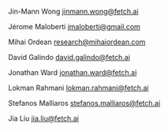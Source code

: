 Jin-Mann Wong <jinmann.wong@fetch.ai>

Jérome Maloberti <jmaloberti@gmail.com>

Mihai Ordean <research@mihaiordean.com>

David Galindo <david.galindo@fetch.ai>

Jonathan Ward <jonathan.ward@fetch.ai>

Lokman Rahmani <lokman.rahmani@fetch.ai>

Stefanos Malliaros <stefanos.malliaros@fetch.ai>

Jia Liu <jia.liu@fetch.ai>
